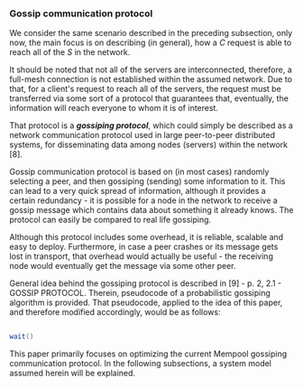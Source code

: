 ### Gossip communication protocol

We consider the same scenario described in the preceding subsection, only now, the main focus is on describing (in general), how a *C* request is able to reach all of the *S* in the network.

It should be noted that not all of the servers are interconnected, therefore, a full-mesh connection is not established within the assumed network. Due to that, for a client's request to reach all of the servers, the request must be transferred via some sort of a protocol that guarantees that, eventually, the information will reach everyone to whom it is of interest.

That protocol is a ***gossiping protocol***, which could simply be described as a network communication protocol used in large peer-to-peer distributed systems, for disseminating data among nodes (servers) within the network [8]. 

Gossip communication protocol is based on (in most cases) randomly selecting a peer, and then gossiping (sending) some information to it. This can lead to a very quick spread of information, although it provides a certain redundancy - it is possible for a node in the network to receive a gossip message which contains data about something it already knows. The protocol can easily be compared to real life gossiping.

Although this protocol includes some overhead, it is reliable, scalable and easy to deploy. Furthermore, in case a peer crashes or its message gets lost in transport, that overhead would actually be useful - the receiving node would eventually get the message via some other peer.

General idea behind the gossiping protocol is described in [9] - p. 2, 2.1 - GOSSIP PROTOCOL. Therein,  pseudocode of a probabilistic gossiping algorithm is provided. That pseudocode, applied to the idea of this paper, and therefore modified accordingly, would be as follows:

``` java

wait()

```

This paper primarily focuses on optimizing the current Mempool gossiping communication protocol. In the following subsections, a system model assumed herein will be explained.
<!--stackedit_data:
eyJoaXN0b3J5IjpbLTk0NTgwNTE1NSwxMDc3NDE4MjU5LDc5Nj
MyMDU4MywxNTk2ODg3MzMwLC0xMjE3Mzg2NDE3LDEzMzE5OTI1
NTcsNTcyMDAxMTAxLC0zMzgwNzE5NjNdfQ==
-->